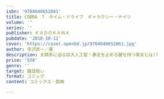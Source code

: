 ```yaml
---
isbn: '9784040652061'
title: COBRA　7　タイム・ドライブ　ギャラクシー・ナイツ
volume: ''
series: ''
publisher: ＫＡＤＯＫＡＷＡ
pubdate: '2018-10-11'
cover: 'https://cover.openbd.jp/9784040652061.jpg'
author: 寺沢武一／著
description: 太陽系に迫る巨大人工星！暴走を止める鍵を持つ美女とは!?
price: '550'
genre: ''
target: 雑誌扱い
format: コミック
content: コミックス・劇画

---
```

